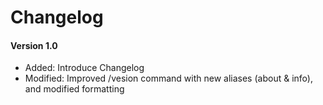 # Changelog
#### Version 1.0
* Added: Introduce Changelog
* Modified: Improved /vesion command with new aliases (about & info), and modified formatting